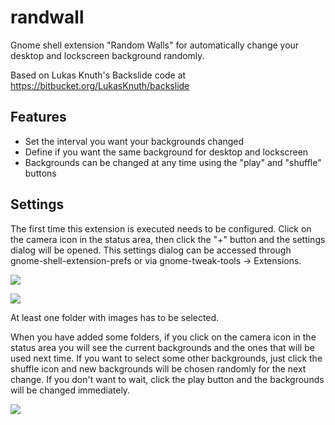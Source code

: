 randwall
========

Gnome shell extension "Random Walls" for automatically change your desktop and lockscreen background randomly.

Based on Lukas Knuth's Backslide code at https://bitbucket.org/LukasKnuth/backslide

Features
--------

* Set the interval you want your backgrounds changed
* Define if you want the same background for desktop and lockscreen
* Backgrounds can be changed at any time using the "play" and "shuffle" buttons

Settings
--------

The first time this extension is executed needs to be configured. Click on the camera icon in the status area, then click the "+" button and the settings dialog will be opened. This settings dialog can be accessed through gnome-shell-extension-prefs or via gnome-tweak-tools -> Extensions.

![](http://i.imgur.com/HmqKvE6.png)

![](http://i.imgur.com/6SXyTZa.png)

At least one folder with images has to be selected. 

When you have added some folders, if you click on the camera icon in the status area you will see the current backgrounds and the ones that will be used next time. If you want to select some other backgrounds, just click the shuffle icon and new backgrounds will be chosen randomly for the next change. If you don't want to wait, click the play button and the backgrounds will be changed immediately.

![](http://i.imgur.com/MwXj7WB.png)


